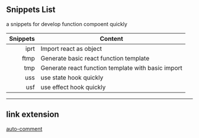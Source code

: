 
## Snippets List

a snippets for develop function compoent quickly

| Snippets | Content                                            |
| -------: | -------------------------------------------------- |
|      iprt| Import react as object                             |
|      ftmp| Generate basic react function template             |
|      tmp | Generate react function template with basic import |
|      uss | use state hook quickly                             |
|      usf | use effect hook quickly                            |
---

## link extension

[auto-comment](https://marketplace.visualstudio.com/items?itemName=op-chen.auto-comment) 



